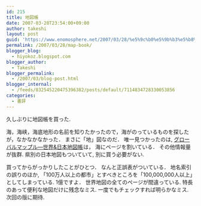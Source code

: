 ```yaml
---
id: 215
title: 地図帳
date: 2007-03-28T23:54:00+09:00
author: takeshi
layout: post
guid: 'https://www.enomosphere.net/2007/03/28/%e5%9c%b0%e5%9b%b3%e5%b8%b3/'
permalink: /2007/03/28/map-book/
blogger_blog:
  - hiyokoz.blogspot.com
blogger_author:
  - Takeshi
blogger_permalink:
  - /2007/03/blog-post.html
blogger_internal:
  - /feeds/832545220475396382/posts/default/7114834728330053856
categories:
  - 書評
---
```

<div>

久しぶりに地図帳を買った.

海，海峡，海底地形の名前を知りたかったので，海がのっているものを探したが，なかなかなかった． まさに「地」図なのだ． 唯一見つかったのは, <a href="http://www.amazon.co.jp/gp/product/4398200304?ie=UTF8&amp;tag=enomospheddoj-22&amp;linkCode=as2&amp;camp=247&amp;creative=1211&amp;creativeASIN=4398200304">グローバルマップル―世界&amp;日本地図帳</a><img style="border: medium none  ! important; margin: 0px ! important;" src="http://www.assoc-amazon.jp/e/ir?t=enomospheddoj-22&amp;l=as2&amp;o=9&amp;a=4398200304" alt="" width="1" height="1" border="0" />は， 海にページを割いている． その他情報量が抜群. 県別の日本地図もついていて, 別に買う必要がない.

買ってからがっかりしたことがひとつ． なんと正誤表がついている． 地名索引の誤りのほか, 「100万人以上の都市」とすべきところを「100,000,000人以上」としてしまっている. 1億ですよ． 世界地図の全てのページが間違っている. 特長のあって便利な地図だけに残念なミス. 一度でもチェックすれば明らかなミス. 次回の版に期待.

</div>